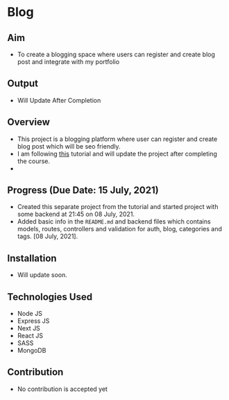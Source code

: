 # Blog

## Aim
- To create a blogging space where users can register and create blog post and integrate with my portfolio

## Output
- Will Update After Completion

## Overview
- This project is a blogging platform where user can register and create blog post which will be seo friendly.
- I am following [this](https://www.youtube.com/watch?v=SvJFeKg5NLc&t=10245s) tutorial and will update the project after completing the course.
- 

## Progress (Due Date: 15 July, 2021)
- Created this separate project from the tutorial and started project with some backend at 21:45 on 08 July, 2021.
- Added basic info in the `README.md` and backend files which contains models, routes, controllers and validation for auth, blog, categories and tags. [08 July, 2021].

## Installation
- Will update soon.

## Technologies Used
- Node JS
- Express JS
- Next JS
- React JS
- SASS
- MongoDB

## Contribution
- No contribution is accepted yet